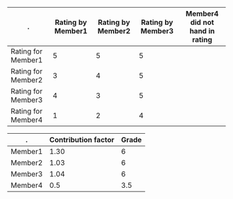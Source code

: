 

|  .                 | Rating by Member1 | Rating by Member2 | Rating by Member3 | Member4 did not hand in rating |
| -------------------| ----------------- | ------------------| ------------------| -----------------|
| Rating for Member1 |                 5 |                 5 |                 5 |                  |
| Rating for Member2 |                 3 |                 4 |                 5 |                  |
| Rating for Member3 |                 4 |                 3 |                 5 |                  |
| Rating for Member4 |                 1 |                 2 |                 4 |                  |



| .       | Contribution factor | Grade  |
| --------|---------------------|--------|
| Member1 |                1.30 | 6      |
| Member2 |                1.03 | 6      |
| Member3 |                1.04 | 6      |
| Member4 |                 0.5 | 3.5    |